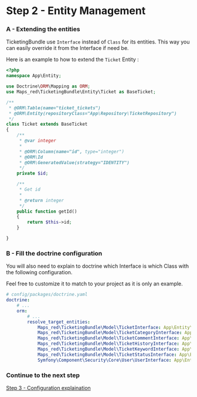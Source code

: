 Step 2 - Entity Management
=================

### A - Extending the entities

TicketingBundle use ``Interface`` instead of ``Class`` for its entities. This way you can easily 
override it from the Interface if need be.

Here is an example to how to extend the ``Ticket`` Entity :

```php
<?php
namespace App\Entity;

use Doctrine\ORM\Mapping as ORM;
use Maps_red\TicketingBundle\Entity\Ticket as BaseTicket;

/**
 * @ORM\Table(name="ticket_tickets")
 * @ORM\Entity(repositoryClass="App\Repository\TicketRepository")
 */
class Ticket extends BaseTicket
{
    /**
     * @var integer
     *
     * @ORM\Column(name="id", type="integer")
     * @ORM\Id
     * @ORM\GeneratedValue(strategy="IDENTITY")
     */
    private $id;

    /**
     * Get id
     *
     * @return integer
     */
    public function getId()
    {
        return $this->id;
    }

}
```

### B - Fill the doctrine configuration

You will also need to explain to doctrine which Interface is which Class with the following configuration.

Feel free to customize it to match to your project as it is only an example.

```yaml
# config/packages/doctrine.yaml
doctrine:
    # ...
    orm:
        # ...
        resolve_target_entities:
            Maps_red\TicketingBundle\Model\TicketInterface: App\Entity\Ticket
            Maps_red\TicketingBundle\Model\TicketCategoryInterface: App\Entity\TicketCategory
            Maps_red\TicketingBundle\Model\TicketCommentInterface: App\Entity\TicketComment
            Maps_red\TicketingBundle\Model\TicketHistoryInterface: App\Entity\TicketHistory
            Maps_red\TicketingBundle\Model\TicketKeywordInterface: App\Entity\TicketKeyword
            Maps_red\TicketingBundle\Model\TicketStatusInterface: App\Entity\TicketStatus
            Symfony\Component\Security\Core\User\UserInterface: App\Entity\User
```

### Continue to the next step
[Step 3 - Configuration explaination](3-setting_up_the_configuration.md)